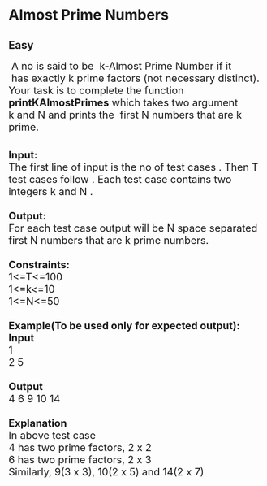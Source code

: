 # Almost Prime Numbers
## Easy
<div class="problems_problem_content__Xm_eO"><p><span style="font-size:20px">&nbsp;A no is said to be&nbsp; k-Almost Prime Number if it &nbsp;has&nbsp;exactly k prime factors (not necessary distinct). Your task is to complete the function <strong>printKAlmostPrimes</strong>&nbsp;which takes two argument k&nbsp;and N&nbsp;and&nbsp;prints the&nbsp;&nbsp;first N&nbsp;numbers that are k prime.&nbsp;</span></p>

<p><br>
<span style="font-size:20px"><strong>Input:</strong><br>
The first line of input is the no of test cases . Then T test cases follow . Each test case contains two integers k and N&nbsp;.<br>
<br>
<strong>Output:</strong><br>
For each test case output will be N&nbsp;space separated first N numbers that are&nbsp;k prime numbers.<br>
<br>
<strong>Constraints:</strong><br>
1&lt;=T&lt;=100<br>
1&lt;=k&lt;=10<br>
1&lt;=N&lt;=50<br>
<br>
<strong>Example(To be used only for expected output):<br>
Input</strong><br>
1<br>
2 5<br>
<br>
<strong>Output</strong><br>
4 6 9 10 14<br>
<br>
<strong>Explanation</strong><br>
In above test case<br>
4 has two prime factors, 2 x 2<br>
6 has two prime factors, 2 x 3<br>
Similarly, 9(3 x 3), 10(2 x 5) and 14(2 x 7)</span></p>
</div>